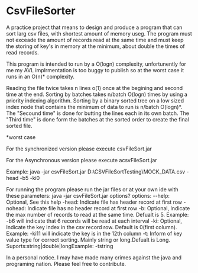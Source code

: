# CsvFileSorter 
A practice project that means to design and produce a program that can sort larg csv files, with shortest amount of memory useg.
The program must not exceade the amount of records read at the same time and must keep the storing of key's in memory at the minimum, about double the times of read records.

This program is intended to run by a O(logn) complexity, unfortunently for me my AVL implrmentation is too buggy to publish so at the worst case it runs in an O(n)* complexity.

Reading the file twice takes n lines o(1) once at the begining and second time at the end.
Sorting by batches takes n/batch O(logn) times by using a priority indexing algorithm.
Sorting by a binary sorted tree on a low sized index node that contains the minimum of data to run is n/batch O(logn)*.
The "Secound time" is done for butting the lines each in its own batch.
The "Third time" is done form the batches at the sorted order to create the final sorted file.

*worst case

For the synchronized version please execute 
csvFileSort.jar

For the Asynchronous version please execute
acsvFileSort.jar

Example: java -jar csvFileSort.jar D:\CSVFileSortTesting\MOCK_DATA.csv -head -b5 -ki0

For running the program please run the jar files or at your own ide with these parameters:
java -jar csvFileSort.jar <File-path> options?
options:
	--help: Optional, See this help
	-head: Indicate file has header record at first row
	-nohead: Indicate file has no header record at first row
	-b<Size>: Optional, Indicate the max number of records to read at the same time. Defualt is 5. Example: -b6 will indicate that 6 records will be read at each interval
	-ki<index>: Optional, Indicate the key index in the csv record row. Default is 0(first column). Example: -ki11 will indicate the key is in the 12th column
	-t<type>: Inform of key value type for correct sorting. Mainly string or long.Defualt is Long. Suports:string|double|longExample: -tstring
  
  In a personal notice.
  I may have made many crimes against the java and programing nation.
  Please feel free to contribute.

